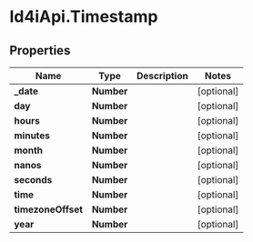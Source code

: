 # Id4iApi.Timestamp

## Properties
Name | Type | Description | Notes
------------ | ------------- | ------------- | -------------
**_date** | **Number** |  | [optional] 
**day** | **Number** |  | [optional] 
**hours** | **Number** |  | [optional] 
**minutes** | **Number** |  | [optional] 
**month** | **Number** |  | [optional] 
**nanos** | **Number** |  | [optional] 
**seconds** | **Number** |  | [optional] 
**time** | **Number** |  | [optional] 
**timezoneOffset** | **Number** |  | [optional] 
**year** | **Number** |  | [optional] 


